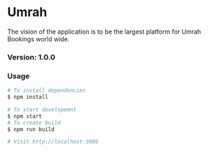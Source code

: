 # Umrah
The vision of the application is to be the largest platform for Umrah Bookings world wide. 

### Version: 1.0.0

### Usage

```sh
# To install dependencies
$ npm install
```

```sh
# To start developemnt
$ npm start
# To create build
$ npm run build

# Visit http://localhost:3000
```
